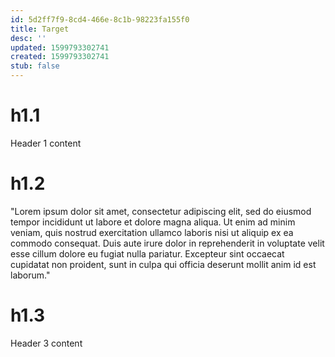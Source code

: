 ```yaml
---
id: 5d2ff7f9-8cd4-466e-8c1b-98223fa155f0
title: Target
desc: ''
updated: 1599793302741
created: 1599793302741
stub: false
---
```


# h1.1

Header 1 content

# h1.2

"Lorem ipsum dolor sit amet, consectetur adipiscing elit, sed do eiusmod tempor incididunt ut labore et dolore magna aliqua. Ut enim ad minim veniam, quis nostrud exercitation ullamco laboris nisi ut aliquip ex ea commodo consequat. Duis aute irure dolor in reprehenderit in voluptate velit esse cillum dolore eu fugiat nulla pariatur. Excepteur sint occaecat cupidatat non proident, sunt in culpa qui officia deserunt mollit anim id est laborum."


# h1.3

Header 3 content